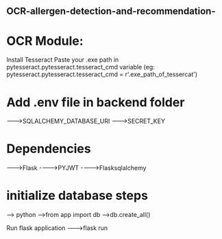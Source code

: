 ## OCR-allergen-detection-and-recommendation- 

# OCR Module:
Install Tesseract
Paste your .exe path in pytesseract.pytesseract.tesseract_cmd variable
(eg: pytesseract.pytesseract.tesseract_cmd = r'.exe_path_of_tessercat')

# Add .env file in backend folder
--->SQLALCHEMY_DATABASE_URI
--->SECRET_KEY

# Dependencies
--->Flask
---->PYJWT
---->Flasksqlalchemy

# initialize database steps
--> python
-->from app import db
-->db.create_all()

Run flask application
--->flask run 

